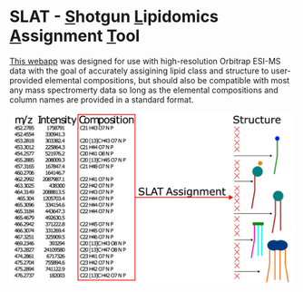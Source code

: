 # SLAT - <ins>S</ins>hotgun <ins>L</ins>ipidomics <ins>A</ins>ssignment <ins>T</ins>ool


[This webapp](https://briankleiboeker.shinyapps.io/structure_from_comp/) was designed for use with high-resolution Orbitrap ESI-MS data with the goal of accurately assigining lipid class and structure to user-provided elemental compositions, but should also be compatible with most any mass spectromerty data so long as the elemental compositions and column names are provided in a standard format.

![image](abstract.jpg)

